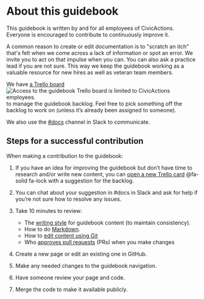# About this guidebook

This guidebook is written by and for all employees of CivicActions. Everyone is encouraged to contribute to continuously improve it.

A common reason to create or edit documentation is to "scratch an itch" that's felt when we come across a lack of information or spot an error.  We invite you to act on that impulse when you can. You can also ask a practice lead if you are not sure. This way we keep the guidebook working as a valuable resource for new hires as well as veteran team members.

<!-- once font awesome installed, will replace favicon.ico with @fa-solid fa-lock in following paragraph -->

We have [a Trello board](https://trello.com/b/ZKx6l4bC/civicactions-documentation-project) ![Access to the guidebook Trello board is limited to CivicActions employees.](../assets/images/favicon.ico) to manage the guidebook backlog. Feel free to pick something off the backlog to work on (unless it’s already been assigned to someone).

We also use the [#docs](https://civicactions.slack.com/messages/docs/) channel in Slack to communicate.

## Steps for a successful contribution

When making a contribution to the guidebook:

1. If you have an idea for improving the guidebook but don’t have time to research and/or write new content, you can [open a new Trello card](https://trello.com/b/ZKx6l4bC/civicactions-documentation-project) @fa-solid fa-lock with a suggestion for the backlog. 

2. You can chat about your suggestion in #docs in Slack and ask for help if you’re not sure how to resolve any issues.

3. Take 10 minutes to review:
   - The [writing style](writing-style-guide.md) for guidebook content (to maintain consistency).
   - How to do [Markdown](markdown-for-guidebook.md).
   - How to [edit content using Git](editing-using-git.md)
   - Who [approves pull requests](guidebook-governance.md) (PRs) when you make changes
   
4. Create a new page or edit an existing one in GitHub.

5. Make any needed changes to the guidebook navigation.

6. Have someone review your page and code.

7. Merge the code to make it available publicly.
